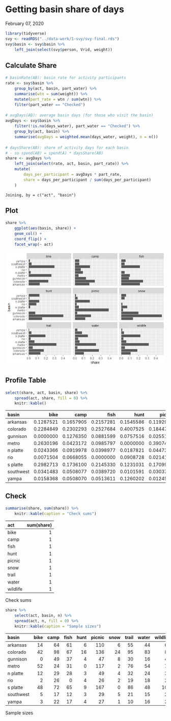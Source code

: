 Getting basin share of days
================
February 07, 2020

``` r
library(tidyverse)
svy <- readRDS("../data-work/1-svy/svy-final.rds")
svy$basin <- svy$basin %>%
    left_join(select(svy$person, Vrid, weight))
```

## Calculate Share

``` r
# basinRate(AB): basin rate for activity participants
rate <- svy$basin %>%
    group_by(act, basin, part_water) %>%
    summarise(wtn = sum(weight)) %>%
    mutate(part_rate = wtn / sum(wtn)) %>%
    filter(part_water == "Checked")

# avgDays(AB): average basin days (for those who visit the basin)
avgDays <- svy$basin %>%
    filter(!is.na(days_water), part_water == "Checked") %>%
    group_by(act, basin) %>%
    summarise(avgDays = weighted.mean(days_water, weight), n = n())

# daysShare(AB): share of activity days for each basin
# - so spend(AB) = spend(A) * daysShare(AB)
share <- avgDays %>%
    left_join(select(rate, act, basin, part_rate)) %>%
    mutate(
        days_per_participant = avgDays * part_rate,
        share = days_per_participant / sum(days_per_participant)
    )
```

    Joining, by = c("act", "basin")

## Plot

``` r
share %>%
    ggplot(aes(basin, share)) +
    geom_col() +
    coord_flip() +
    facet_wrap(~ act)
```

![](tmp-basin-share_files/figure-gfm/unnamed-chunk-3-1.png)<!-- -->

## Profile Table

``` r
select(share, act, basin, share) %>%
    spread(act, share, fill = 0) %>%
    knitr::kable()
```

| basin     |      bike |      camp |      fish |      hunt |    picnic |      snow |     trail |     water |  wildlife |
| :-------- | --------: | --------: | --------: | --------: | --------: | --------: | --------: | --------: | --------: |
| arkansas  | 0.1287521 | 0.1657905 | 0.2157281 | 0.1545586 | 0.1192956 | 0.1349700 | 0.1353536 | 0.1030372 | 0.1069636 |
| colorado  | 0.2284849 | 0.2302293 | 0.2527684 | 0.4007525 | 0.1844713 | 0.4689294 | 0.1750225 | 0.2756582 | 0.1861341 |
| gunnison  | 0.0000000 | 0.1276350 | 0.0881599 | 0.0757516 | 0.0255149 | 0.1993321 | 0.0472408 | 0.0275496 | 0.0426007 |
| metro     | 0.2630196 | 0.0423172 | 0.0985797 | 0.0000000 | 0.3907454 | 0.0201286 | 0.3206465 | 0.2439325 | 0.3176100 |
| n platte  | 0.0243366 | 0.0919978 | 0.0398977 | 0.0187821 | 0.0447332 | 0.0681726 | 0.0672418 | 0.0532517 | 0.0583175 |
| rio       | 0.0071504 | 0.0668055 | 0.0000000 | 0.0908728 | 0.0214129 | 0.0133043 | 0.0229406 | 0.0376615 | 0.0242727 |
| s platte  | 0.2982713 | 0.1736100 | 0.2145330 | 0.1231031 | 0.1709940 | 0.0000000 | 0.1934240 | 0.1503859 | 0.2202409 |
| southwest | 0.0341483 | 0.0508077 | 0.0389720 | 0.0101591 | 0.0303788 | 0.0390964 | 0.0321325 | 0.0805357 | 0.0311355 |
| yampa     | 0.0158368 | 0.0508070 | 0.0513611 | 0.1260202 | 0.0124538 | 0.0560665 | 0.0059977 | 0.0279877 | 0.0127250 |

## Check

``` r
summarise(share, sum(share)) %>%
    knitr::kable(caption = "Check sums")
```

| act      | sum(share) |
| :------- | ---------: |
| bike     |          1 |
| camp     |          1 |
| fish     |          1 |
| hunt     |          1 |
| picnic   |          1 |
| snow     |          1 |
| trail    |          1 |
| water    |          1 |
| wildlife |          1 |

Check sums

``` r
share %>%
    select(act, basin, n) %>%
    spread(act, n, fill = 0) %>%
    knitr::kable(caption = "Sample sizes")
```

| basin     | bike | camp | fish | hunt | picnic | snow | trail | water | wildlife |
| :-------- | ---: | ---: | ---: | ---: | -----: | ---: | ----: | ----: | -------: |
| arkansas  |   14 |   64 |   61 |    6 |    110 |    6 |    55 |    44 |       64 |
| colorado  |   42 |   98 |   67 |   16 |    136 |   24 |    95 |    83 |       85 |
| gunnison  |    0 |   49 |   37 |    4 |     47 |    8 |    30 |    16 |       43 |
| metro     |   52 |   24 |   31 |    0 |    117 |    2 |    76 |    54 |       77 |
| n platte  |   12 |   29 |   28 |    3 |     49 |    4 |    32 |    24 |       33 |
| rio       |    2 |   26 |    0 |    4 |     26 |    2 |    19 |    18 |       20 |
| s platte  |   48 |   72 |   65 |    9 |    167 |    0 |    86 |    48 |      109 |
| southwest |    5 |   17 |   12 |    3 |     29 |    5 |    21 |    15 |       20 |
| yampa     |    3 |   22 |   17 |    4 |     27 |    1 |    10 |    16 |       20 |

Sample sizes
